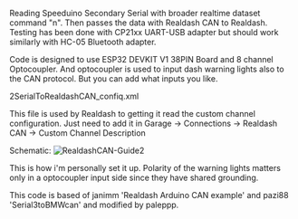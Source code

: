 Reading Speeduino Secondary Serial with broader realtime dataset command "n".
Then passes the data with Realdash CAN to Realdash. Testing has been done with CP21xx UART-USB adapter but should work similarly with HC-05 Bluetooth adapter.  


Code is designed to use ESP32 DEVKIT V1 38PIN Board and 8 channel Optocoupler. And optocoupler is used to input dash warning lights also to the CAN protocol. But you can add what inputs you like.


2SerialToRealdashCAN_confiq.xml

This file is used by Realdash to getting it read the custom channel configuration. Just need to add it in Garage -> Connections -> Realdash CAN -> Custom Channel Description 

Schematic: 
![RealdashCAN-Guide2](https://github.com/paleppp/2SerialToRealdashCAN/assets/116177715/b2e8639f-aa11-42ea-a0ff-aba49fd9f154)

This is how i'm personally set it up. Polarity of the warning lights matters only in a optocoupler input side since they have shared grounding.  


This code is based of janimm 'Realdash Arduino CAN example' and pazi88 'Serial3toBMWcan' and modified by paleppp.
